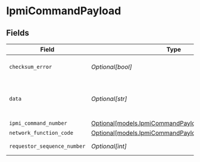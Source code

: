 # IpmiCommandPayload


## Fields

| Field                                                                                            | Type                                                                                             | Required                                                                                         | Description                                                                                      |
| ------------------------------------------------------------------------------------------------ | ------------------------------------------------------------------------------------------------ | ------------------------------------------------------------------------------------------------ | ------------------------------------------------------------------------------------------------ |
| `checksum_error`                                                                                 | *Optional[bool]*                                                                                 | :heavy_minus_sign:                                                                               | This is set to true if the values of chk1 / chk2 do not match the command data                   |
| `data`                                                                                           | *Optional[str]*                                                                                  | :heavy_minus_sign:                                                                               | The raw data. On success, this should be the value of the GetAuthenticationCapabilities resopnse |
| `ipmi_command_number`                                                                            | [Optional[models.IpmiCommandPayloadCommandNumber]](../models/ipmicommandpayloadcommandnumber.md) | :heavy_minus_sign:                                                                               | N/A                                                                                              |
| `network_function_code`                                                                          | [Optional[models.IpmiCommandPayloadPackedNetFn]](../models/ipmicommandpayloadpackednetfn.md)     | :heavy_minus_sign:                                                                               | N/A                                                                                              |
| `requestor_sequence_number`                                                                      | *Optional[int]*                                                                                  | :heavy_minus_sign:                                                                               | The request sequence number.                                                                     |